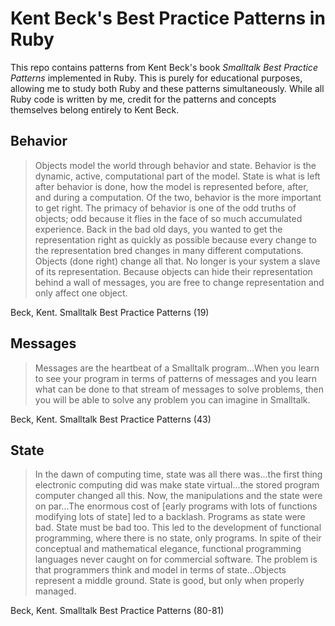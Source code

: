 # Kent Beck's Best Practice Patterns in Ruby

This repo contains patterns from Kent Beck's book *Smalltalk Best Practice Patterns* implemented in Ruby. This is purely for educational purposes, allowing me to study both Ruby and these patterns simultaneously. While all Ruby code is written by me, credit for the patterns and concepts themselves belong entirely to Kent Beck.

## Behavior

> Objects model the world through behavior and state. Behavior is the dynamic, active, computational part of the model. State is what is left after behavior is done, how the model is represented before, after, and during a computation. Of the two, behavior is the more important to get right. The primacy of behavior is one of the odd truths of objects; odd because it flies in the face of so much accumulated experience. Back in the bad old days, you wanted to get the representation right as quickly as possible because every change to the representation bred changes in many different computations. Objects (done right) change all that. No longer is your system a slave of its representation. Because objects can hide their representation behind a wall of messages, you are free to change representation and only affect one object.

Beck, Kent. Smalltalk Best Practice Patterns (19)

## Messages

> Messages are the heartbeat of a Smalltalk program...When you learn to see your program in terms of patterns of messages and you learn what can be done to that stream of messages to solve problems, then you will be able to solve any problem you can imagine in Smalltalk.

Beck, Kent. Smalltalk Best Practice Patterns (43)

## State

> In the dawn of computing time, state was all there was...the first thing electronic computing did was make state virtual...the stored program computer changed all this. Now, the manipulations and the state were on par...The enormous cost of [early programs with lots of functions modifying lots of state] led to a backlash. Programs as state were bad. State must be bad too. This led to the development of functional programming, where there is no state, only programs. In spite of their conceptual and mathematical elegance, functional programming languages never caught on for commercial software. The problem is that programmers think and model in terms of state...Objects represent a middle ground. State is good, but only when properly managed.

Beck, Kent. Smalltalk Best Practice Patterns (80-81)
